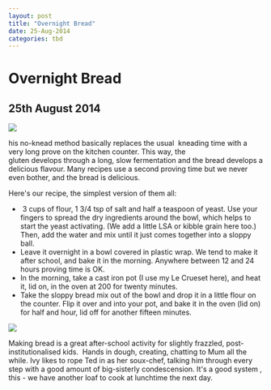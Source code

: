 ```yaml
---
layout: post
title: "Overnight Bread"
date: 25-Aug-2014
categories: tbd
---
```


# Overnight Bread

## 25th August 2014

<img class="photo-horiz" src="http://1.bp.blogspot.com/-qqbqsFI654g/UVEVVTdXg7I/AAAAAAAADgc/fNX281vrpjs/s320/IMG_8843.JPG" />

 

his no-knead method basically replaces the usual  kneading time with a very long prove on the kitchen counter. This way,   the gluten develops through a long,   slow fermentation and the bread develops a delicious flavour. Many recipes use a second proving time but we never even bother, and the bread is delicious.



Here's our recipe, the simplest version of them all:





<ul>

<li> 3 cups of flour, 1 3/4 tsp of salt and half a teaspoon of yeast. Use your fingers to spread the dry ingredients around the bowl, which helps to start the yeast activating. (We add a little LSA or kibble grain here too.) Then, add the water and mix until it just comes together into a sloppy ball.</li>

<li>Leave it overnight in a bowl covered in plastic wrap. We tend to make it after school, and bake it in the morning. Anywhere between 12 and 24 hours proving time is OK.</li>

<li>In the morning, take a cast iron pot (I use my Le Crueset here), and heat it, lid on, in the oven at 200 for twenty minutes.</li>

<li>Take the sloppy bread mix out of the bowl and drop it in a little flour on the counter. Flip it over and into your pot, and bake it in the oven (lid on) for half and hour, lid off for another fifteen minutes.</li>

</ul>

<img class="photo-horiz" src="http://1.bp.blogspot.com/-qIgAL58sNqs/UVipH809RvI/AAAAAAAADiE/ft4GWLCEFBM/s320/IMG_8050.JPG" />

Making bread is a great after-school activity for slightly frazzled, post-institutionalised kids.  Hands in dough, creating, chatting to Mum all the while. Ivy likes to rope Ted in as her soux-chef, talking him through every step with a good amount of big-sisterly condescension. It's a good system , this - we have another loaf to cook at lunchtime the next day.

